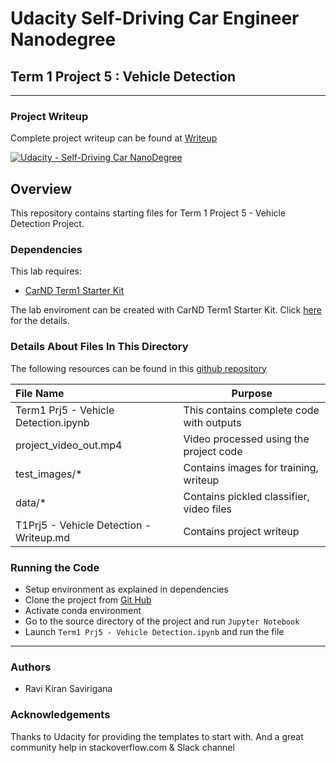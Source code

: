 # Udacity Self-Driving Car Engineer Nanodegree


## Term 1 Project 5 : Vehicle Detection
---

### Project Writeup

Complete project writeup can be found at [Writeup](T1Prj5-VehicleDetection-Writeup.ipynb)

[![Udacity - Self-Driving Car NanoDegree](https://s3.amazonaws.com/udacity-sdc/github/shield-carnd.svg)](http://www.udacity.com/drive)

Overview
---
This repository contains starting files for Term 1 Project 5 - Vehicle Detection Project.

### Dependencies
This lab requires:

* [CarND Term1 Starter Kit](https://github.com/udacity/CarND-Term1-Starter-Kit)

The lab enviroment can be created with CarND Term1 Starter Kit. Click [here](https://github.com/udacity/CarND-Term1-Starter-Kit/blob/master/README.md) for the details.

### Details About Files In This Directory

The following resources can be found in this [github repository](https://github.com/mymachinelearnings/CarND-Vehicle-Detection.git)

|File Name     							  |Purpose                                    |
|:----------------------------------------|-------------------------------------------|
|Term1 Prj5 - Vehicle Detection.ipynb         |This contains complete code with outputs	  |
|project_video_out.mp4         			  |Video processed using the project code     | 
|test_images/*         					  |Contains images for training, writeup      |
|data/*         					      |Contains pickled classifier, video files   |
|T1Prj5 - Vehicle Detection - Writeup.md			  |Contains project writeup                   | 

### Running the Code
- Setup environment as explained in dependencies
- Clone the project from [Git Hub](https://github.com/mymachinelearnings/CarND-Advanced-Lane-Lines.git)
- Activate conda environment
- Go to the source directory of the project and run `Jupyter Notebook`
- Launch `Term1 Prj5 - Vehicle Detection.ipynb` and run the file
    
---

### **Authors** <br/>
* Ravi Kiran Savirigana

### **Acknowledgements** <br/>
Thanks to Udacity for providing the templates to start with. And a great community help in stackoverflow.com & Slack channel
